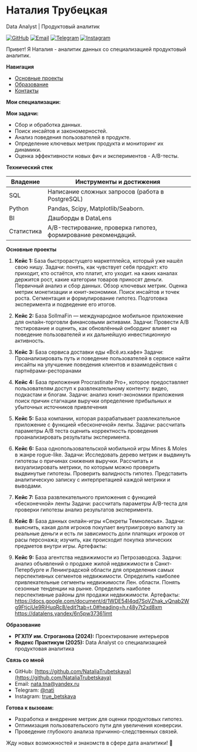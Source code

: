 # Наталия Трубецкая
Data Analyst | Продуктовый аналитик

[![GitHub](https://img.shields.io/badge/GitHub-Profile-blue?style=flat-square&logo=github)](https://github.com/NataliaTrubetskaya)
[![Email](https://img.shields.io/badge/Email-nata.tna%40yandex.ru-green?style=flat-square&logo=gmail)](mailto:nata.tna@yandex.ru)
[![Telegram](https://img.shields.io/badge/Telegram-%40nati-blue?style=flat-square&logo=telegram)](https://t.me/truebetsk)
[![Instagram](https://img.shields.io/badge/Instagram-true_betskaya-purple?style=flat-square&logo=instagram)](https://www.instagram.com/true_betskaya/)

Привет! Я Наталия - аналитик данных со специализацией продуктовый аналитик. 

**Навигация**

- [Основные проекты](#основные-проекты)
- [Образование](#образование)
- [Контакты](#связь-со-мной)

**Мои специализации:**

**Мои задачи:**

   *   Сбор и обработка данных.
   *   Поиск инсайтов и закономерностей.
   *   Анализ поведения пользователей в продукте.
   *   Определение ключевых метрик продукта и мониторинг их динамики.
   *   Оценка эффективности новых фич и экспериментов - A/B-тесты.

**Технический стек**

| Владение   | Инструменты и достижения                                                                                                                                                                                                 |
|----------|---------------------------------------------------------------------------------------------------------------------------------------------------------------------------------------------------------------------------|
| SQL      |  Написание сложных запросов (работа в PostgreSQL)|
| Python   |  Pandas, Scipy, Matplotlib/Seaborn.    |
| BI       |  Дашборды в DataLens                                                                       |
| Статистика |  A/B-тестирование, проверка гипотез, формирование рекомендаций.                                                                 |

<a name="основные-проекты"></a>
**Основные проекты**

1.  **Кейс 1:** База быстрорастущего маркетплейса, который уже нашёл свою нишу.
                Задачи: понять, как чувствует себя продукт: кто приходит, кто остаётся, кто платит, кто уходит.
                        на каких каналах держится рост, какие категории товаров приносят деньги.
Первичный анализ и сбор данных.
Обзор ключевых метрик.
Оценка метрик монетизации и юнит-экономики.
Поиск инсайтов и точек роста. Сегментация и формулирование гипотез.
Подготовка эксперимента и подведение его итогов.

2.  **Кейс 2:** База SollmaFin — международное мобильное приложение для онлайн-торговли финансовыми активами.
                Задачи: Провести A/B тестирование и оценить, как обновлённый онбординг влияет на поведение пользователей и их дальнейшую инвестиционную активность.
3.  **Кейс 3:** База сервиса доставки еды «Всё.из.кафе»
                Задачи: Проанализировать путь и поведение пользователей в сервисе
                        найти инсайты на улучшение поведения клиентов и взаимодействия с партнёрами-ресторанами
4.  **Кейс 4:** База приложения Procrastinate Pro+, которое предоставляет пользователям доступ к развлекательному контенту: видео, подкастам и блогам.
                Задачи: анализ юнит-экономики приложения
                        поиск причин стагнации выручки
                        определение прибыльных и убыточных источников привлечения
5.  **Кейс 5:** База компании, которая разрабатывает развлекательное приложение с функцией «бесконечной» ленты.
                Задачи: рассчитать параметры А/В теста
                        оценить корректность проведения
                        проанализировать результаты эксперимента.
6.  **Кейс 6:** База однопользовательской мобильной игры Mines & Moles в жанре rogue-like.
                Задачи: Исследовать дерево метрик и выдвинуть гипотезы о причинах снижения выручки.
                        Рассчитать и визуализировать метрики, по которым можно проверить выдвинутые гипотезы.
                        Проверить валидность гипотез.
                        Представить аналитическую записку с интерпретацией каждой метрики и выводами.
7.  **Кейс 7:** База развлекательного приложения с функцией «бесконечной» ленты
                Задачи: рассчитать параметры A/B-теста для проверки гипотезы
                        анализ результатов эксперимента.
8.  **Кейс 8:** База данных онлайн-игры «Секреты Темнолесья».
                Задачи: выяснить, какая доля игроков покупает внутриигровую валюту за реальные деньги и есть ли зависимость доли платящих игроков от расы персонажа;
                        изучить, как происходит покупка эпических предметов внутри игры.
Артефакты:

9.  **Кейс 9:**  База агентства недвижимости из Петрозаводска.
                  Задачи: анализ объявлений о продаже жилой недвижимости в Санкт-Петербурге и Ленинградской области для определения самых перспективных сегментов недвижимости.
                  Определить наиболее привлекательные сегменты недвижимости Лен. области.
                  Понять сезонные тенденции на рынке.
                  Определить наиболее перспективные районы для продажи недвижимости.
Артефакты:
https://docs.google.com/document/d/1WDE54I4qd7SoVZhak_vQnab2Wg9FtjciUe9RjHuqRc8/edit?tab=t.0#heading=h.r48y7t2xd8xm
https://datalens.yandex/6n5pw37361imt

<a name="образование"></a>
**Образование**

*   **РГХПУ им. Строганова (2024):** Проектирование интерьеров
*   **Яндекс Практикум (2025):** Data Analyst со специализацией продуктовая аналитика

<a name="связь-со-мной"></a>
**Связь со мной**

*   GitHub: [https://github.com/NataliaTrubetskaya](https://github.com/NataliaTrubetskaya)
*   Email: [nata.tna@yandex.ru](mailto:nata.tna@yandex.ru)
*   Telegram: [@nati](https://t.me/truebetsk)
*   Instagram: [true\_betskaya](https://www.instagram.com/true_betskaya/)



**Готова к вызовам:**

*   Разработка и внедрение метрик для оценки продуктовых гипотез.
*   Оптимизация пользовательского пути для увеличения конверсии.
*   Проведение глубокого анализа причинно-следственных связей.

Жду новых возможностей и знакомств в сфере дата аналитики! 🚀
